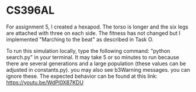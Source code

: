 # CS396AL 

For assignment 5, I created a hexapod. The torso is longer and the six legs are attached with three on each side. 
The fitness has not changed but I implemented "Marching to the beat" as described in Task O. 


To run this simulation locally, type the following command: "python search.py" in your terminal. 
It may take 5 or so minutes to run because there are several generations and a large population (these values can be adjusted in constants.py).
you may also see b3Warning messages. you can ignore these. 
The expected behavior can be found at this link: https://youtu.be/WdPl0X87KDU 
